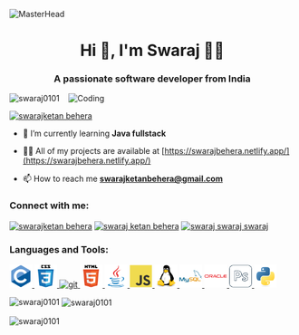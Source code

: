 ![MasterHead](https://cdnb.artstation.com/p/assets/images/images/048/282/733/original/exceptrea-gamerroom-1-revisioned-0.gif?1649761105)


<h1 align="center">Hi 👋, I'm Swaraj 🍁🍁</h1>
<h3 align="center">A passionate software developer from India</h3>
<img align="right" alt="Coding" width="400" src="https://cdn.sanity.io/images/ordgikwe/production/a830c5182852e35bcd0dc07b90122f07ecd15f48-700x525.gif" >

<p align="left"> <img src="https://komarev.com/ghpvc/?username=swaraj0101&label=Profile%20views&color=0e75b6&style=flat" alt="swaraj0101" /> </p>

<p align="left"> <a href="https://twitter.com/swarajketan behera" target="blank"><img src="https://img.shields.io/twitter/follow/swarajketan behera?logo=twitter&style=for-the-badge" alt="swarajketan behera" /></a> </p>

- 🌱 I’m currently learning **Java fullstack**

- 👨‍💻 All of my projects are available at [https://swarajbehera.netlify.app/](https://swarajbehera.netlify.app/)

- 📫 How to reach me **swarajketanbehera@gmail.com**

<h3 align="left">Connect with me:</h3>
<p align="left">
<a href="https://twitter.com/swarajketan behera" target="blank"><img align="center" src="https://raw.githubusercontent.com/rahuldkjain/github-profile-readme-generator/master/src/images/icons/Social/twitter.svg" alt="swarajketan behera" height="30" width="40" /></a>
<a href="https://linkedin.com/in/swaraj ketan behera" target="blank"><img align="center" src="https://raw.githubusercontent.com/rahuldkjain/github-profile-readme-generator/master/src/images/icons/Social/linked-in-alt.svg" alt="swaraj ketan behera" height="30" width="40" /></a>
<a href="https://fb.com/swaraj swaraj swaraj" target="blank"><img align="center" src="https://raw.githubusercontent.com/rahuldkjain/github-profile-readme-generator/master/src/images/icons/Social/facebook.svg" alt="swaraj swaraj swaraj" height="30" width="40" /></a>
</p>

<h3 align="left">Languages and Tools:</h3>
<p align="left"> <a href="https://www.cprogramming.com/" target="_blank" rel="noreferrer"> <img src="https://raw.githubusercontent.com/devicons/devicon/master/icons/c/c-original.svg" alt="c" width="40" height="40"/> </a> <a href="https://www.w3schools.com/css/" target="_blank" rel="noreferrer"> <img src="https://raw.githubusercontent.com/devicons/devicon/master/icons/css3/css3-original-wordmark.svg" alt="css3" width="40" height="40"/> </a> <a href="https://git-scm.com/" target="_blank" rel="noreferrer"> <img src="https://www.vectorlogo.zone/logos/git-scm/git-scm-icon.svg" alt="git" width="40" height="40"/> </a> <a href="https://www.w3.org/html/" target="_blank" rel="noreferrer"> <img src="https://raw.githubusercontent.com/devicons/devicon/master/icons/html5/html5-original-wordmark.svg" alt="html5" width="40" height="40"/> </a> <a href="https://www.java.com" target="_blank" rel="noreferrer"> <img src="https://raw.githubusercontent.com/devicons/devicon/master/icons/java/java-original.svg" alt="java" width="40" height="40"/> </a> <a href="https://developer.mozilla.org/en-US/docs/Web/JavaScript" target="_blank" rel="noreferrer"> <img src="https://raw.githubusercontent.com/devicons/devicon/master/icons/javascript/javascript-original.svg" alt="javascript" width="40" height="40"/> </a> <a href="https://www.linux.org/" target="_blank" rel="noreferrer"> <img src="https://raw.githubusercontent.com/devicons/devicon/master/icons/linux/linux-original.svg" alt="linux" width="40" height="40"/> </a> <a href="https://www.mysql.com/" target="_blank" rel="noreferrer"> <img src="https://raw.githubusercontent.com/devicons/devicon/master/icons/mysql/mysql-original-wordmark.svg" alt="mysql" width="40" height="40"/> </a> <a href="https://www.oracle.com/" target="_blank" rel="noreferrer"> <img src="https://raw.githubusercontent.com/devicons/devicon/master/icons/oracle/oracle-original.svg" alt="oracle" width="40" height="40"/> </a> <a href="https://www.photoshop.com/en" target="_blank" rel="noreferrer"> <img src="https://raw.githubusercontent.com/devicons/devicon/master/icons/photoshop/photoshop-line.svg" alt="photoshop" width="40" height="40"/> </a> <a href="https://www.python.org" target="_blank" rel="noreferrer"> <img src="https://raw.githubusercontent.com/devicons/devicon/master/icons/python/python-original.svg" alt="python" width="40" height="40"/> </a> </p>

<p><img align="left" src="https://github-readme-stats.vercel.app/api/top-langs?username=swaraj0101&show_icons=true&locale=en&layout=compact" alt="swaraj0101" /></p>

<p>&nbsp;<img align="center" src="https://github-readme-stats.vercel.app/api?username=swaraj0101&show_icons=true&locale=en" alt="swaraj0101" /></p>

<p><img align="center" src="https://github-readme-streak-stats.herokuapp.com/?user=swaraj0101&" alt="swaraj0101" /></p>

